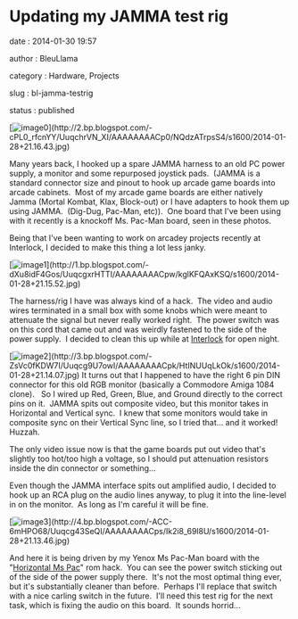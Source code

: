 Updating my JAMMA test rig
==========================

date
:   2014-01-30 19:57

author
:   BleuLlama

category
:   Hardware, Projects

slug
:   bl-jamma-testrig

status
:   published

[![image0](https://images-blogger-opensocial.googleusercontent.com/gadgets/proxy?url=http%3A%2F%2F2.bp.blogspot.com%2F-cPL0_rfcnYY%2FUuqchrVN_XI%2FAAAAAAAACp0%2FNQdzATrpsS4%2Fs1600%2F2014-01-28%2B21.16.43.jpg&container=blogger&gadget=a&rewriteMime=image%2F*)](http://2.bp.blogspot.com/-cPL0_rfcnYY/UuqchrVN_XI/AAAAAAAACp0/NQdzATrpsS4/s1600/2014-01-28+21.16.43.jpg)

Many years back, I hooked up a spare JAMMA harness to an old PC power
supply, a monitor and some repurposed joystick pads.  (JAMMA is a
standard connector size and pinout to hook up arcade game boards into
arcade cabinets.  Most of my arcade game boards are either natively
Jamma (Mortal Kombat, Klax, Block-out) or I have adapters to hook them
up using JAMMA.  (Dig-Dug, Pac-Man, etc)).  One board that I've been
using with it recently is a knockoff Ms. Pac-Man board, seen in these
photos.

Being that I've been wanting to work on arcadey projects recently at
Interlock, I decided to make this thing a lot less janky.

[![image1](https://images-blogger-opensocial.googleusercontent.com/gadgets/proxy?url=http%3A%2F%2F1.bp.blogspot.com%2F-dXu8idF4Gos%2FUuqcgxrHTTI%2FAAAAAAAACpw%2FkglKFQAxKSQ%2Fs1600%2F2014-01-28%2B21.15.52.jpg&container=blogger&gadget=a&rewriteMime=image%2F*)](http://1.bp.blogspot.com/-dXu8idF4Gos/UuqcgxrHTTI/AAAAAAAACpw/kglKFQAxKSQ/s1600/2014-01-28+21.15.52.jpg)

The harness/rig I have was always kind of a hack.  The video and audio
wires terminated in a small box with some knobs which were meant to
attenuate the signal but never really worked right.  The power switch
was on this cord that came out and was weirdly fastened to the side of
the power supply.  I decided to clean this up while
at [Interlock](http://interlockroc.org/) for open night.

[![image2](https://images-blogger-opensocial.googleusercontent.com/gadgets/proxy?url=http%3A%2F%2F3.bp.blogspot.com%2F-ZsVc0fKDW7I%2FUuqcg9U7owI%2FAAAAAAAACpk%2FHtINUUqLkOk%2Fs1600%2F2014-01-28%2B21.14.07.jpg&container=blogger&gadget=a&rewriteMime=image%2F*)](http://3.bp.blogspot.com/-ZsVc0fKDW7I/Uuqcg9U7owI/AAAAAAAACpk/HtINUUqLkOk/s1600/2014-01-28+21.14.07.jpg) It
turns out that I happened to have the right 6 pin DIN connector for this
old RGB monitor (basically a Commodore Amiga 1084 clone).   So I wired
up Red, Green, Blue, and Ground directly to the correct pins on it.
 JAMMA spits out composite video, but this monitor takes in Horizontal
and Vertical sync.  I knew that some monitors would take in composite
sync on their Vertical Sync line, so I tried that... and it worked!
Huzzah.

The only video issue now is that the game boards put out video that's
slightly too hot/too high a voltage, so I should put attenuation
resistors inside the din connector or something...

Even though the JAMMA interface spits out amplified audio, I decided to
hook up an RCA plug on the audio lines anyway, to plug it into the
line-level in on the monitor.  As long as I'm careful it will be fine.

[![image3](https://images-blogger-opensocial.googleusercontent.com/gadgets/proxy?url=http%3A%2F%2F4.bp.blogspot.com%2F-ACC-6mHPO68%2FUuqcg43SeQI%2FAAAAAAAACps%2FIk2i8_69l8U%2Fs1600%2F2014-01-28%2B21.13.46.jpg&container=blogger&gadget=a&rewriteMime=image%2F*)](http://4.bp.blogspot.com/-ACC-6mHPO68/Uuqcg43SeQI/AAAAAAAACps/Ik2i8_69l8U/s1600/2014-01-28+21.13.46.jpg)

And here it is being driven by my Yenox Ms Pac-Man board with the
"[Horizontal Ms Pac](http://umlautllama.com/projects/gamehacks/#horiz)"
rom hack.  You can see the power switch sticking out of the side of the
power supply there.  It's not the most optimal thing ever, but it's
substantially cleaner than before.  Perhaps I'll replace that switch
with a nice carling switch in the future.  I'll need this test rig for
the next task, which is fixing the audio on this board.  It sounds
horrid...
